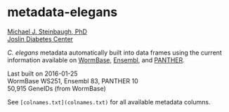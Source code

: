 # metadata-elegans

[Michael J. Steinbaugh, PhD](http://mike.steinbaugh.com)  
[Joslin Diabetes Center](http://www.joslin.org)

*C. elegans* metadata automatically built into data frames using the current information available on [WormBase](http://www.wormbase.org), [Ensembl](http://www.ensembl.org/Caenorhabditis_elegans/Info/Index), and [PANTHER](http://pantherdb.org). 

Last built on 2016-01-25  
WormBase WS251, Ensembl 83, PANTHER 10  
50,915 GeneIDs (from WormBase)

See `[colnames.txt](colnames.txt)` for all available metadata columns.
